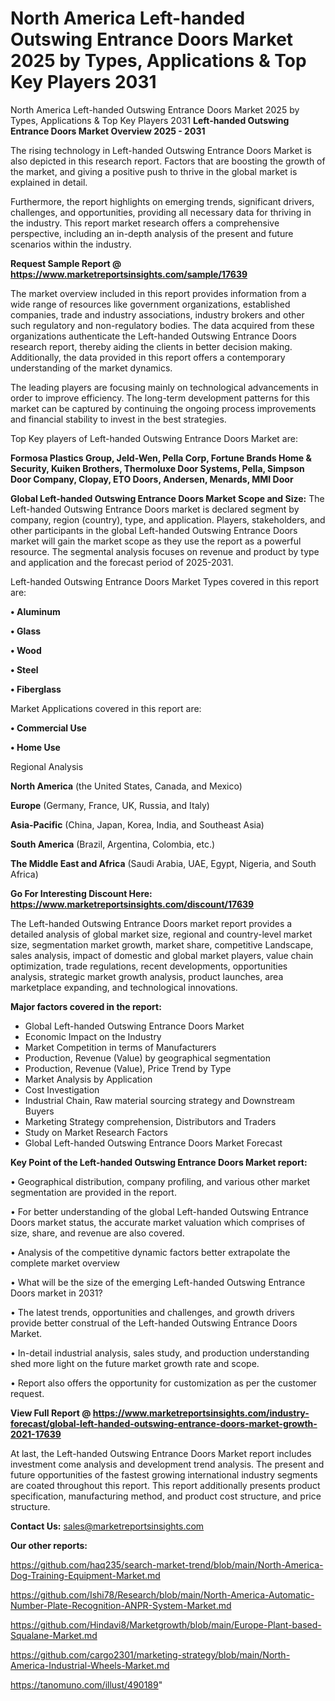# North America Left-handed Outswing Entrance Doors Market 2025 by Types, Applications & Top Key Players 2031
North America Left-handed Outswing Entrance Doors Market 2025 by Types, Applications & Top Key Players 2031
<Strong> Left-handed Outswing Entrance Doors Market Overview 2025 - 2031</strong>

The rising technology in Left-handed Outswing Entrance Doors Market is also depicted in this research report. Factors that are boosting the growth of the market, and giving a positive push to thrive in the global market is explained in detail.

Furthermore, the report highlights on emerging trends, significant drivers, challenges, and opportunities, providing all necessary data for thriving in the industry. This report market research offers a comprehensive perspective, including an in-depth analysis of the present and future scenarios within the industry.

<strong>Request Sample Report @ <a href=https://www.marketreportsinsights.com/sample/17639>https://www.marketreportsinsights.com/sample/17639</a></strong>

The market overview included in this report provides information from a wide range of resources like government organizations, established companies, trade and industry associations, industry brokers and other such regulatory and non-regulatory bodies. The data acquired from these organizations authenticate the Left-handed Outswing Entrance Doors research report, thereby aiding the clients in better decision making. Additionally, the data provided in this report offers a contemporary understanding of the market dynamics.

The leading players are focusing mainly on technological advancements in order to improve efficiency. The long-term development patterns for this market can be captured by continuing the ongoing process improvements and financial stability to invest in the best strategies.

Top Key players of Left-handed Outswing Entrance Doors Market are:

<strong>Formosa Plastics Group, Jeld-Wen, Pella Corp, Fortune Brands Home & Security, Kuiken Brothers, Thermoluxe Door Systems, Pella, Simpson Door Company, Clopay, ETO Doors, Andersen, Menards, MMI Door</strong>

<strong><b>Global Left-handed Outswing Entrance Doors Market Scope and Size:</b></strong>
The Left-handed Outswing Entrance Doors market is declared segment by company, region (country), type, and application. Players, stakeholders, and other participants in the global Left-handed Outswing Entrance Doors market will gain the market scope as they use the report as a powerful resource. The segmental analysis focuses on revenue and product by type and application and the forecast period of 2025-2031.

Left-handed Outswing Entrance Doors Market Types covered in this report are:

<strong>• Aluminum

• Glass

• Wood

• Steel

• Fiberglass</strong>

Market Applications covered in this report are:

<strong>• Commercial Use

• Home Use</strong> 

Regional Analysis

<strong>North America</strong> (the United States, Canada, and Mexico)

<strong>Europe</strong> (Germany, France, UK, Russia, and Italy)

<strong>Asia-Pacific</strong> (China, Japan, Korea, India, and Southeast Asia)

<strong>South America</strong> (Brazil, Argentina, Colombia, etc.)

<strong>The Middle East and Africa</strong> (Saudi Arabia, UAE, Egypt, Nigeria, and South Africa)

<strong>Go For Interesting Discount Here: <a href=https://www.marketreportsinsights.com/discount/17639>https://www.marketreportsinsights.com/discount/17639</a></strong>

The Left-handed Outswing Entrance Doors market report provides a detailed analysis of global market size, regional and country-level market size, segmentation market growth, market share, competitive Landscape, sales analysis, impact of domestic and global market players, value chain optimization, trade regulations, recent developments, opportunities analysis, strategic market growth analysis, product launches, area marketplace expanding, and technological innovations.

<strong><b>Major factors covered in the report:</b></strong>
<ul>
  <li>Global Left-handed Outswing Entrance Doors Market </li>
  <li>Economic Impact on the Industry</li>
  <li>Market Competition in terms of Manufacturers</li>
  <li>Production, Revenue (Value) by geographical segmentation</li>
  <li>Production, Revenue (Value), Price Trend by Type</li>
  <li>Market Analysis by Application</li>
  <li>Cost Investigation</li>
  <li>Industrial Chain, Raw material sourcing strategy and Downstream Buyers</li>
  <li>Marketing Strategy comprehension, Distributors and Traders</li>
  <li>Study on Market Research Factors</li>
  <li>Global Left-handed Outswing Entrance Doors Market Forecast</li>
</ul>

<strong><b>Key Point of the Left-handed Outswing Entrance Doors Market report:</b></strong>

• Geographical distribution, company profiling, and various other market segmentation are provided in the report.

• For better understanding of the global Left-handed Outswing Entrance Doors market status, the accurate market valuation which comprises of size, share, and revenue are also covered.

• Analysis of the competitive dynamic factors better extrapolate the complete market overview

• What will be the size of the emerging Left-handed Outswing Entrance Doors market in 2031?

• The latest trends, opportunities and challenges, and growth drivers provide better construal of the Left-handed Outswing Entrance Doors Market.

• In-detail industrial analysis, sales study, and production understanding shed more light on the future market growth rate and scope.

• Report also offers the opportunity for customization as per the customer request.

<strong><b>View Full Report @ <a href=https://www.marketreportsinsights.com/industry-forecast/global-left-handed-outswing-entrance-doors-market-growth-2021-17639>https://www.marketreportsinsights.com/industry-forecast/global-left-handed-outswing-entrance-doors-market-growth-2021-17639</a></b></strong>


At last, the Left-handed Outswing Entrance Doors Market report includes investment come analysis and development trend analysis. The present and future opportunities of the fastest growing international industry segments are coated throughout this report. This report additionally presents product specification, manufacturing method, and product cost structure, and price structure.

<strong>Contact Us:</strong>
sales@marketreportsinsights.com

<strong>Our other reports:</strong>

<a href=https://github.com/haq235/search-market-trend/blob/main/North-America-Dog-Training-Equipment-Market.md>https://github.com/haq235/search-market-trend/blob/main/North-America-Dog-Training-Equipment-Market.md</a>

<a href=https://github.com/Ishi78/Research/blob/main/North-America-Automatic-Number-Plate-Recognition-ANPR-System-Market.md>https://github.com/Ishi78/Research/blob/main/North-America-Automatic-Number-Plate-Recognition-ANPR-System-Market.md</a>

<a href=https://github.com/Hindavi8/Marketgrowth/blob/main/Europe-Plant-based-Squalane-Market.md>https://github.com/Hindavi8/Marketgrowth/blob/main/Europe-Plant-based-Squalane-Market.md</a>

<a href=https://github.com/cargo2301/marketing-strategy/blob/main/North-America-Industrial-Wheels-Market.md>https://github.com/cargo2301/marketing-strategy/blob/main/North-America-Industrial-Wheels-Market.md</a>

<a href=https://tanomuno.com/illust/490189>https://tanomuno.com/illust/490189</a>"
